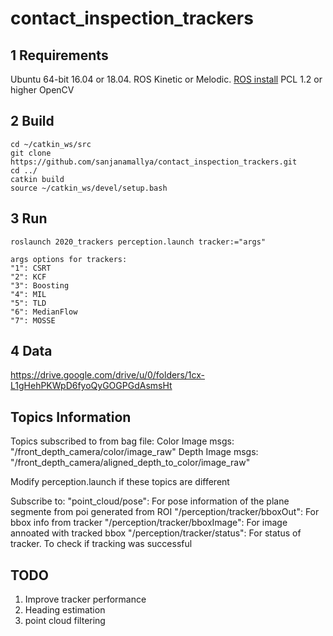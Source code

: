# contact_inspection_trackers

## 1 Requirements
  Ubuntu 64-bit 16.04 or 18.04. ROS Kinetic or Melodic. [ROS install](http://wiki.ros.org/ROS/Installation)
  PCL 1.2 or higher
  OpenCV  
  
## 2 Build 
    cd ~/catkin_ws/src
    git clone https://github.com/sanjanamallya/contact_inspection_trackers.git
    cd ../
    catkin build
    source ~/catkin_ws/devel/setup.bash
## 3 Run 
    roslaunch 2020_trackers perception.launch tracker:="args"    
    
    args options for trackers:
    "1": CSRT
    "2": KCF
    "3": Boosting
    "4": MIL
    "5": TLD
    "6": MedianFlow
    "7": MOSSE
## 4 Data 
https://drive.google.com/drive/u/0/folders/1cx-L1gHehPKWpD6fyoQyGOGPGdAsmsHt

## Topics Information 

Topics subscribed to from bag file:
Color Image msgs: "/front_depth_camera/color/image_raw"
Depth Image msgs: "/front_depth_camera/aligned_depth_to_color/image_raw"

Modify perception.launch if these topics are different

Subscribe to:
"point_cloud/pose": For pose information of the plane segmente from poi generated from ROI
"/perception/tracker/bboxOut": For bbox info from tracker
"/perception/tracker/bboxImage": For image annoated with tracked bbox
"/perception/tracker/status": For status of tracker. To check if tracking was successful 


## TODO
1. Improve tracker performance
2. Heading estimation 
3. point cloud filtering
    
